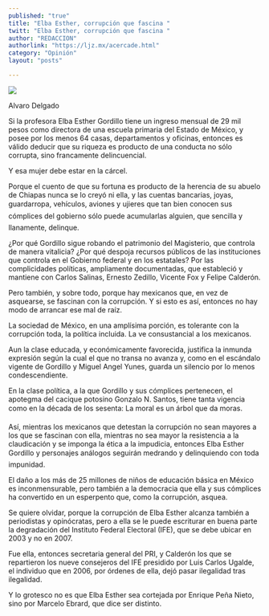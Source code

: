 ```yaml
---
published: "true"
title: "Elba Esther, corrupción que fascina "
twitt: "Elba Esther, corrupción que fascina "
author: "REDACCION"
authorlink: "https://ljz.mx/acercade.html"
category: "Opinión"
layout: "posts"

---
```

![](http://i.imgur.com/qR3ZSqbm.jpg
)




  Alvaro Delgado



  Si la profesora Elba Esther Gordillo tiene un ingreso mensual de 29 mil pesos como directora de una escuela primaria del Estado de México, y posee por los menos 64 casas, departamentos y oficinas, entonces es válido deducir que su riqueza es producto de una conducta no sólo corrupta, sino francamente delincuencial.



  Y esa mujer debe estar en la cárcel.



Porque el cuento de que su fortuna es producto de la herencia de su abuelo de Chiapas nunca se lo creyó ni ella, y las cuentas bancarias, joyas, guardarropa, vehículos, aviones y ujieres que tan bien conocen sus cómplices del gobierno sólo puede acumularlas alguien, que sencilla y llanamente, delinque.  

  ¿Por qué Gordillo sigue robando el patrimonio del Magisterio, que controla de manera vitalicia? ¿Por qué despoja recursos públicos de las instituciones que controla en el Gobierno federal y en los estatales? Por las complicidades políticas, ampliamente documentadas, que estableció y mantiene con Carlos Salinas, Ernesto Zedillo, Vicente Fox y Felipe Calderón.



  Pero también, y sobre todo, porque hay mexicanos que, en vez de asquearse, se fascinan con la corrupción. Y si esto es así, entonces no hay modo de arrancar ese mal de raíz.



  La sociedad de México, en una amplísima porción, es tolerante con la corrupción toda, la política incluida. La ve consustancial a los mexicanos.



  Aun la clase educada, y económicamente favorecida, justifica la inmunda expresión según la cual el que no transa no avanza y, como en el escándalo vigente de Gordillo y Miguel Angel Yunes, guarda un silencio por lo menos condescendiente.



  En la clase política, a la que Gordillo y sus cómplices pertenecen, el apotegma del cacique potosino Gonzalo N. Santos, tiene tanta vigencia como en la década de los sesenta: La moral es un árbol que da moras.



  Así, mientras los mexicanos que detestan la corrupción no sean mayores a los que se fascinan con ella, mientras no sea mayor la resistencia a la claudicación y se imponga la ética a la impudicia, entonces Elba Esther Gordillo y personajes análogos seguirán medrando y delinquiendo con toda impunidad.



  El daño a los más de 25 millones de niños de educación básica en México es inconmensurable, pero también a la democracia que ella y sus cómplices ha convertido en un esperpento que, como la corrupción, asquea.



  Se quiere olvidar, porque la corrupción de Elba Esther alcanza también a periodistas y opinócratas, pero a ella se le puede escriturar en buena parte la degradación del Instituto Federal Electoral (IFE), que se debe ubicar en 2003 y no en 2007.



  Fue ella, entonces secretaria general del PRI, y Calderón los que se repartieron los nueve consejeros del IFE presidido por Luis Carlos Ugalde, el individuo que en 2006, por órdenes de ella, dejó pasar ilegalidad tras ilegalidad.



  Y lo grotesco no es que Elba Esther sea cortejada por Enrique Peña Nieto, sino por Marcelo Ebrard, que dice ser distinto.


